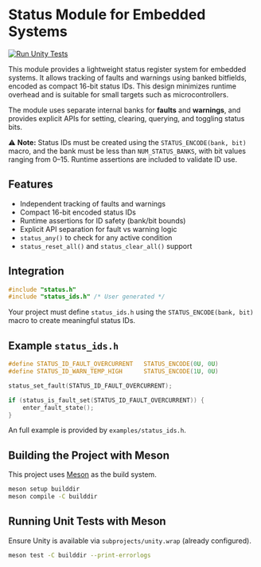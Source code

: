 # Status Module for Embedded Systems

[![Run Unity Tests](https://github.com/ACIDBURN2501/status/actions/workflows/test.yml/badge.svg)](https://github.com/ACIDBURN2501/status/actions/workflows/test.yml)

This module provides a lightweight status register system for embedded systems.
It allows tracking of faults and warnings using banked bitfields, encoded as
compact 16-bit status IDs. This design minimizes runtime overhead and is
suitable for small targets such as microcontrollers.

The module uses separate internal banks for **faults** and **warnings**, and
provides explicit APIs for setting, clearing, querying, and toggling status bits.

⚠️ **Note:** Status IDs must be created using the `STATUS_ENCODE(bank, bit)`
macro, and the bank must be less than `NUM_STATUS_BANKS`, with bit values
ranging from 0–15. Runtime assertions are included to validate ID use.

## Features
- Independent tracking of faults and warnings
- Compact 16-bit encoded status IDs
- Runtime assertions for ID safety (bank/bit bounds)
- Explicit API separation for fault vs warning logic
- `status_any()` to check for any active condition
- `status_reset_all()` and `status_clear_all()` support

## Integration
```c
#include "status.h"
#include "status_ids.h" /* User generated */
```

Your project must define `status_ids.h` using the `STATUS_ENCODE(bank, bit)`
macro to create meaningful status IDs.

## Example `status_ids.h`
```c
#define STATUS_ID_FAULT_OVERCURRENT   STATUS_ENCODE(0U, 0U)
#define STATUS_ID_WARN_TEMP_HIGH      STATUS_ENCODE(1U, 0U)

status_set_fault(STATUS_ID_FAULT_OVERCURRENT);

if (status_is_fault_set(STATUS_ID_FAULT_OVERCURRENT)) {
    enter_fault_state();
}
```

An full example is provided by `examples/status_ids.h`.

## Building the Project with Meson

This project uses [Meson](https://mesonbuild.com) as the build system.

```bash
meson setup builddir
meson compile -C builddir
```

## Running Unit Tests with Meson

Ensure Unity is available via `subprojects/unity.wrap` (already configured).

```bash
meson test -C builddir --print-errorlogs
```
